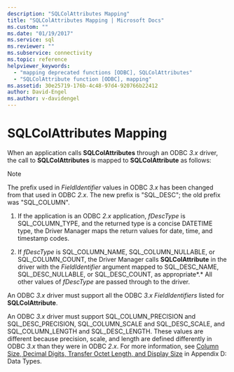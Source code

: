 ```yaml
---
description: "SQLColAttributes Mapping"
title: "SQLColAttributes Mapping | Microsoft Docs"
ms.custom: ""
ms.date: "01/19/2017"
ms.service: sql
ms.reviewer: ""
ms.subservice: connectivity
ms.topic: reference
helpviewer_keywords: 
  - "mapping deprecated functions [ODBC], SQLColAttributes"
  - "SQLColAttribute function [ODBC], mapping"
ms.assetid: 30e25719-176b-4c48-97d4-920766b22412
author: David-Engel
ms.author: v-davidengel
---
```

# SQLColAttributes Mapping
When an application calls **SQLColAttributes** through an ODBC *3.x* driver, the call to **SQLColAttributes** is mapped to **SQLColAttribute** as follows:  
  
> [!NOTE]
>  The prefix used in *FieldIdentifier* values in ODBC *3.x* has been changed from that used in ODBC *2.x*. The new prefix is "SQL_DESC"; the old prefix was "SQL_COLUMN".  
  
1.  If the application is an ODBC *2.x* application, *fDescType* is SQL_COLUMN_TYPE, and the returned type is a concise DATETIME type, the Driver Manager maps the return values for date, time, and timestamp codes.  
  
2.  If *fDescType* is SQL_COLUMN_NAME, SQL_COLUMN_NULLABLE, or SQL_COLUMN_COUNT, the Driver Manager calls **SQLColAttribute** in the driver with the *FieldIdentifier* argument mapped to SQL_DESC_NAME, SQL_DESC_NULLABLE, or SQL_DESC_COUNT, as appropriate*.* All other values of *fDescType* are passed through to the driver.  
  
 An ODBC *3.x* driver must support all the ODBC *3.x* *FieldIdentifiers* listed for **SQLColAttribute**.  
  
 An ODBC *3.x* driver must support SQL_COLUMN_PRECISION and SQL_DESC_PRECISION, SQL_COLUMN_SCALE and SQL_DESC_SCALE, and SQL_COLUMN_LENGTH and SQL_DESC_LENGTH. These values are different because precision, scale, and length are defined differently in ODBC *3.x* than they were in ODBC *2.x*. For more information, see [Column Size, Decimal Digits, Transfer Octet Length, and Display Size](../../../odbc/reference/appendixes/column-size-decimal-digits-transfer-octet-length-and-display-size.md) in Appendix D: Data Types.
